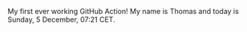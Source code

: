 My first ever working GitHub Action!
My name is Thomas and today is Sunday, 5 December, 07:21 CET. 
